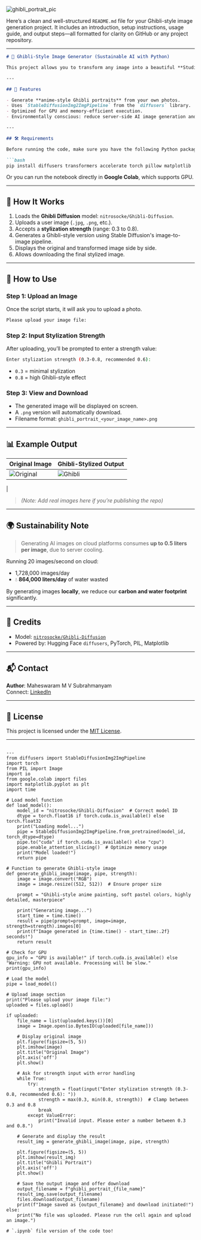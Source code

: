 
![ghibli_portrait_pic](https://github.com/user-attachments/assets/7fe6e45e-7193-4c8e-b427-d66e89b5053a)

Here’s a clean and well-structured `README.md` file for your Ghibli-style image generation project. It includes an introduction, setup instructions, usage guide, and output steps—all formatted for clarity on GitHub or any project repository.

---

```markdown
# 🌸 Ghibli-Style Image Generator (Sustainable AI with Python)

This project allows you to transform any image into a beautiful **Studio Ghibli-style painting** using the power of **Stable Diffusion** locally on your machine or Google Colab — minimizing water wastage associated with cloud AI tools.

---

## 🎯 Features

- Generate **anime-style Ghibli portraits** from your own photos.
- Uses `StableDiffusionImg2ImgPipeline` from the `diffusers` library.
- Optimized for GPU and memory-efficient execution.
- Environmentally conscious: reduce server-side AI image generation and save water 💧.

---

## 🛠️ Requirements

Before running the code, make sure you have the following Python packages installed (if using locally):

```bash
pip install diffusers transformers accelerate torch pillow matplotlib
```

Or you can run the notebook directly in **Google Colab**, which supports GPU.

---

## 🚀 How It Works

1. Loads the **Ghibli Diffusion** model: `nitrosocke/Ghibli-Diffusion`.
2. Uploads a user image (`.jpg`, `.png`, etc.).
3. Accepts a **stylization strength** (range: 0.3 to 0.8).
4. Generates a Ghibli-style version using Stable Diffusion's image-to-image pipeline.
5. Displays the original and transformed image side by side.
6. Allows downloading the final stylized image.

---

## 📸 How to Use

### Step 1: Upload an Image

Once the script starts, it will ask you to upload a photo.

```bash
Please upload your image file:
```

### Step 2: Input Stylization Strength

After uploading, you’ll be prompted to enter a strength value:

```bash
Enter stylization strength (0.3-0.8, recommended 0.6):
```

- `0.3` = minimal stylization
- `0.8` = high Ghibli-style effect

### Step 3: View and Download

- The generated image will be displayed on screen.
- A `.png` version will automatically download.
- Filename format: `ghibli_portrait_<your_image_name>.png`

---

## 📊 Example Output

| Original Image | Ghibli-Stylized Output |
|----------------|------------------------|
| ![Original](https://github.com/user-attachments/assets/73bcc4d2-738a-4821-a013-c038ff504053) | ![Ghibli](https://github.com/user-attachments/assets/5db4d247-71f8-4926-b4c7-8c7f99d85d6d)

 |

> *(Note: Add real images here if you’re publishing the repo)*

---

## 🌍 Sustainability Note

> Generating AI images on cloud platforms consumes **up to 0.5 liters per image**, due to server cooling.

Running 20 images/second on cloud:
- 1,728,000 images/day
- 💧 **864,000 liters/day** of water wasted

By generating images **locally**, we reduce our **carbon and water footprint** significantly.

---

## 🤝 Credits

- Model: [`nitrosocke/Ghibli-Diffusion`](https://huggingface.co/nitrosocke/Ghibli-Diffusion)
- Powered by: Hugging Face `diffusers`, PyTorch, PIL, Matplotlib

---

## 📬 Contact

**Author**: Maheswaram M V Subrahmanyam  
Connect: [LinkedIn](https://www.linkedin.com/in/maheswaram-subrahmanyam-361238275/)

---

## 📌 License

This project is licensed under the [MIT License](LICENSE).

---
```

---
from diffusers import StableDiffusionImg2ImgPipeline
import torch
from PIL import Image
import io
from google.colab import files
import matplotlib.pyplot as plt
import time

# Load model function
def load_model():
    model_id = "nitrosocke/Ghibli-Diffusion"  # Correct model ID
    dtype = torch.float16 if torch.cuda.is_available() else torch.float32
    print("Loading model...")
    pipe = StableDiffusionImg2ImgPipeline.from_pretrained(model_id, torch_dtype=dtype)
    pipe.to("cuda" if torch.cuda.is_available() else "cpu")
    pipe.enable_attention_slicing()  # Optimize memory usage
    print("Model loaded!")
    return pipe

# Function to generate Ghibli-style image
def generate_ghibli_image(image, pipe, strength):
    image = image.convert("RGB")
    image = image.resize((512, 512))  # Ensure proper size

    prompt = "Ghibli-style anime painting, soft pastel colors, highly detailed, masterpiece"

    print("Generating image...")
    start_time = time.time()
    result = pipe(prompt=prompt, image=image, strength=strength).images[0]
    print(f"Image generated in {time.time() - start_time:.2f} seconds!")
    return result

# Check for GPU
gpu_info = "GPU is available!" if torch.cuda.is_available() else "Warning: GPU not available. Processing will be slow."
print(gpu_info)

# Load the model
pipe = load_model()

# Upload image section
print("Please upload your image file:")
uploaded = files.upload()

if uploaded:
    file_name = list(uploaded.keys())[0]
    image = Image.open(io.BytesIO(uploaded[file_name]))

    # Display original image
    plt.figure(figsize=(5, 5))
    plt.imshow(image)
    plt.title("Original Image")
    plt.axis('off')
    plt.show()

    # Ask for strength input with error handling
    while True:
        try:
            strength = float(input("Enter stylization strength (0.3-0.8, recommended 0.6): "))
            strength = max(0.3, min(0.8, strength))  # Clamp between 0.3 and 0.8
            break
        except ValueError:
            print("Invalid input. Please enter a number between 0.3 and 0.8.")

    # Generate and display the result
    result_img = generate_ghibli_image(image, pipe, strength)

    plt.figure(figsize=(5, 5))
    plt.imshow(result_img)
    plt.title("Ghibli Portrait")
    plt.axis('off')
    plt.show()

    # Save the output image and offer download
    output_filename = f"ghibli_portrait_{file_name}"
    result_img.save(output_filename)
    files.download(output_filename)
    print(f"Image saved as {output_filename} and download initiated!")
else:
    print("No file was uploaded. Please run the cell again and upload an image.")

# `.ipynb` file version of the code too!
